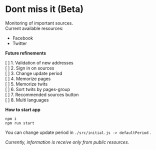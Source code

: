 # Dont miss it (Beta)

Monitoring of important sources. <br />
Current available resources:
<ul>
  <li>Facebook</li>
  <li>Twitter</li>
</ul>

**Future refinements**

[ ] 1. Validation of new addresses<br />
[ ] 2. Sign in on sources<br />
[ ] 3. Change update period<br />
[ ] 4. Memorize pages<br />
[ ] 5. Memorize twits<br />
[ ] 6. Sort twits by pages-group<br />
[ ] 7. Recommended sources button<br />
[ ] 8. Multi languages<br />

**How to start app**

`npm i`<br />
`npm run start`

You can change update period in `./src/initial.js -> defaultPeriod` .

<i>Currently, information is receive only from public resources.</i>
